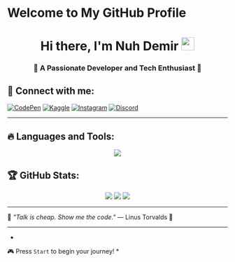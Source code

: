 # Welcome to My GitHub Profile

<h1 align="center">Hi there, I'm Nuh Demir <img src="https://media.giphy.com/media/hvRJCLFzcasrR4ia7z/giphy.gif" width="30px"></h1>

<h3 align="center">🚀 A Passionate Developer and Tech Enthusiast 🚀</h3>

## 📡 Connect with me:

[![CodePen](https://img.shields.io/badge/-CodePen-252A34?style=flat&logo=codepen&logoColor=white)](https://codepen.io/EvAn_Studio)
[![Kaggle](https://img.shields.io/badge/-Kaggle-20BEFF?style=flat&logo=kaggle&logoColor=white)](https://www.kaggle.com/demirq)
[![Instagram](https://img.shields.io/badge/-Instagram-E4405F?style=flat&logo=instagram&logoColor=white)](https://www.instagram.com/yazilimkiraathanesi/)
[![Discord](https://img.shields.io/badge/-Discord-7289DA?style=flat&logo=discord&logoColor=white)](https://discord.gg/dark_evan)

---

## 🔥 Languages and Tools:

<p align="center">
    <img src="https://skillicons.dev/icons?i=java,javascript,react,nodejs,python,sass,vuejs,cs,mongodb,sql,linux,arduino,tensorflow,opencv&theme=dark" />
</p>

## 🏆 GitHub Stats:

<p align="center">
    <img src="https://github-readme-stats.vercel.app/api?username=NuhDemir&show_icons=true&theme=radical"/>
    <img src="https://github-readme-streak-stats.herokuapp.com/?user=NuhDemir&theme=radical"/>
    <img src="https://github-readme-stats.vercel.app/api/top-langs/?username=NuhDemir&layout=compact&theme=radical"/>
</p>

---

🔸 _"Talk is cheap. Show me the code."_ — Linus Torvalds 🔸

---

*
🎮 Press `Start` to begin your journey!
*
